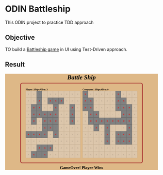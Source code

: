# ODIN Battleship
This ODIN project to practice TDD approach

## Objective
TO build a [Battleship game](https://en.wikipedia.org/wiki/Battleship_(game))  in UI using Test-Driven approach.

## Result
![Battleship](./assets/result.png)